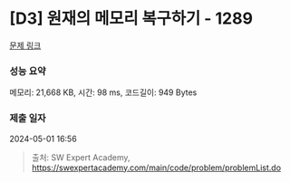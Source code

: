 # [D3] 원재의 메모리 복구하기 - 1289 

[문제 링크](https://swexpertacademy.com/main/code/problem/problemDetail.do?contestProbId=AV19AcoKI9sCFAZN) 

### 성능 요약

메모리: 21,668 KB, 시간: 98 ms, 코드길이: 949 Bytes

### 제출 일자

2024-05-01 16:56



> 출처: SW Expert Academy, https://swexpertacademy.com/main/code/problem/problemList.do